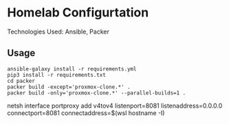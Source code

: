 # Homelab Configurtation

Technologies Used: Ansible, Packer 

## Usage

```shell
ansible-galaxy install -r requirements.yml
pip3 install -r requirements.txt
cd packer
packer build -except='proxmox-clone.*' .
packer build -only='proxmox-clone.*' --parallel-builds=1 .
```

netsh interface portproxy add v4tov4 listenport=8081 listenaddress=0.0.0.0 connectport=8081 connectaddress=$(wsl hostname -I)
